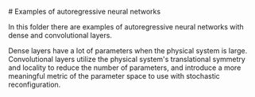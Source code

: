 # Examples of autoregressive neural networks

In this folder there are examples of autoregressive neural networks with dense and convolutional layers.

Dense layers have a lot of parameters when the physical system is large. Convolutional layers utilize the physical system's translational symmetry and locality to reduce the number of parameters, and introduce a more meaningful metric of the parameter space to use with stochastic reconfiguration.
